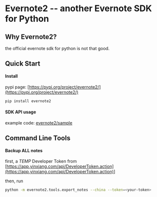 Evernote2 -- another Evernote SDK for Python
============================================

## Why Evernote2?


the official evernote sdk for python is not that good.


## Quick Start

#### Install

pypi page: [https://pypi.org/project/evernote2/](https://pypi.org/project/evernote2/)

```bash
pip install evernote2
```


#### SDK API usage

example code: [evernote2/sample](evernote2/sample)


## Command Line Tools


#### Backup ALL notes

first,  a *TEMP* Developer Token from [https://app.yinxiang.com/api/DeveloperToken.action](https://app.yinxiang.com/api/DeveloperToken.action)]

then, run

```bash
python -m evernote2.tools.export_notes --china --token=<your-token>
```
